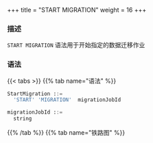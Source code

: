 +++
title = "START MIGRATION"
weight = 16
+++

### 描述

`START MIGRATION` 语法用于开始指定的数据迁移作业

### 语法

{{< tabs >}}
{{% tab name="语法" %}}
```sql
StartMigration ::=
  'START' 'MIGRATION'  migrationJobId 

migrationJobId ::=
  string
```
{{% /tab %}}
{{% tab name="铁路图" %}}
<iframe frameborder="0" name="diagram" id="diagram" width="100%" height="100%"></iframe>
{{% /tab %}}
{{< /tabs >}}

### 补充说明

- `migrationJobId` 需要通过 [SHOW MIGRATION LIST](/cn/user-manual/shardingsphere-proxy/distsql/syntax/ral/migration/show-migration-list/) 语法查询获得

### 示例

- 停止指定的数据迁移作业

```sql
START MIGRATION 'j010180026753ef0e25d3932d94d1673ba551';
```

### 保留字

`START`、`MIGRATION`

### 相关链接

- [保留字](/cn/user-manual/shardingsphere-proxy/distsql/syntax/reserved-word/)
- [SHOW MIGRATION LIST](/cn/user-manual/shardingsphere-proxy/distsql/syntax/ral/migration/show-migration-list/)